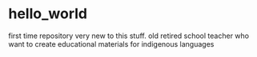 # hello_world
first time repository
very new to this stuff. old retired school teacher who want to create educational materials for indigenous languages
